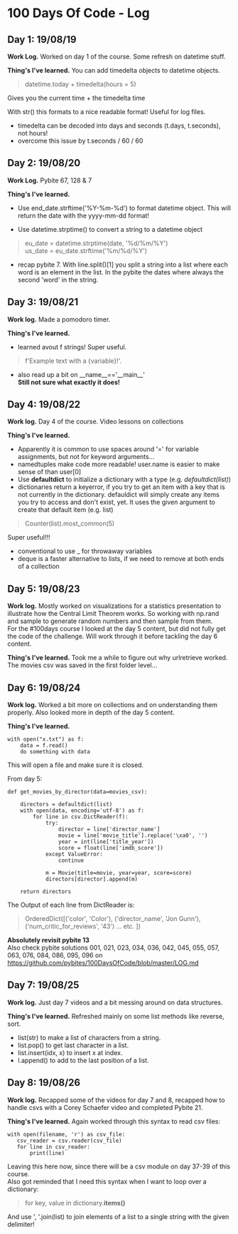 # 100 Days Of Code - Log

## Day 1: 19/08/19

**Work Log.** Worked on day 1 of the course. Some refresh on datetime stuff.

**Thing's I've learned.** You can add timedelta objects to datetime objects.  
> datetime.today + timedelta(hours = 5)  

Gives you the current time + the timedelta time 

With str() this formats to a nice readable format! Useful for log files.

* timedelta can be decoded into days and seconds (t.days, t.seconds), not hours!  
* overcome this issue by t.seconds / 60 / 60

## Day 2: 19/08/20

**Work Log.** Pybite 67, 128 & 7

**Thing's I've learned.** 
* Use end_date.strftime('%Y-%m-%d') to format datetime object. This will return the date with the yyyy-mm-dd format!

* Use datetime.strptime() to convert a string to a datetime object

> eu_date = datetime.strptime(date, '%d/%m/%Y')  
> us_date = eu_date.strftime('%m/%d/%Y')  

* recap pybite 7. With line.split()[1] you split a string into a list where each word is an element in the list. In the pybite the dates where always the second 'word' in the string.

## Day 3: 19/08/21

**Work log.** Made a pomodoro timer.

**Thing's I've learned.**  
* learned avout f strings! Super useful. 
> f'Example text with a {variable}!'.  

* also read up a bit on \_\_name__=='\_\_main__'   
**Still not sure what exactly it does!**

## Day 4: 19/08/22

**Work log.** Day 4 of the course. Video lessons on collections

**Thing's I've learned.** 
* Apparently it is common to use spaces around '=' for variable assignments, but not for keyword arguments...  
* namedtuples make code more readable! user.name is easier to make sense of than user[0]  
* Use **defaultdict** to initialize a dictionary with a type (e.g. *defaultdict(list)*)  
* dictionaries return a keyerror, if you try to get an item with a key that is not currently in the dictionary. defauldict will simply create any items you try to access and don't exist, yet. It uses the given argument to create that default item (e.g. list)

> Counter(list).most_common(5)  

Super useful!!!

* conventional to use _ for throwaway variables
* deque is a faster alternative to lists, if we need to remove at both ends of a collection

## Day 5: 19/08/23

**Work log.** Mostly worked on visualizations for a statistics presentation to illustrate how the Central Limit Theorem works. So working with np.rand and sample to generate random numbers and then sample from them.  
For the #100days course I looked at the day 5 content, but did not fully get the code of the challenge. Will work through it before tackling the day 6 content.

**Thing's I've learned.** Took me a while to figure out why urlretrieve worked. The movies csv was saved in the first folder level...  

## Day 6: 19/08/24

**Work log.** Worked a bit more on collections and on understanding them properly.
Also looked more in depth of the day 5 content.

**Thing's I've learned.**   

    with open("x.txt") as f:  
        data = f.read()  
        do something with data

This will open a file and make sure it is closed.

From day 5:

    def get_movies_by_director(data=movies_csv):

        directors = defaultdict(list)
        with open(data, encoding='utf-8') as f:
            for line in csv.DictReader(f):
                try:
                    director = line['director_name']
                    movie = line['movie_title'].replace('\xa0', '')
                    year = int(line['title_year'])
                    score = float(line['imdb_score'])
                except ValueError:
                    continue

                m = Movie(title=movie, year=year, score=score)
                directors[director].append(m)

        return directors

The Output of each line from DictReader is:
>OrderedDict([('color', 'Color'), ('director_name', 'Jon Gunn'), ('num_critic_for_reviews', '43') ... etc. ])

**Absolutely revisit pybite 13**  
Also check pybite solutions 001, 021, 023, 034, 036, 042, 045, 055, 057, 063, 076, 084, 086, 095, 096 on https://github.com/pybites/100DaysOfCode/blob/master/LOG.md

## Day 7: 19/08/25

**Work log.** Just day 7 videos and a bit messing around on data structures.

**Thing's I've learned.** Refreshed mainly on some list methods like reverse, sort.  
* list(str) to make a list of characters from a string.  
* list.pop() to get last character in a list.  
* list.insert(idx, x) to insert x at index.  
* l.append() to add to the last position of a list.  

## Day 8: 19/08/26

**Work log.** Recapped some of the videos for day 7 and 8, recapped how to handle csvs with a Corey Schaefer video and completed Pybite 21.

**Thing's I've learned.** 
Again worked through this syntax to read csv files:  

    with open(filename, 'r') as csv_file:
       csv_reader = csv.reader(csv_file)
       for line in csv_reader:
           print(line)    

Leaving this here now, since there will be a csv module on day 37-39 of this course.  
Also got reminded that I need this syntax when I want to loop over a dictionary:  
> for key, value in dictionary.**items()**  

And use ', '.join(list) to join elements of a list to a single string with the given delimiter!  